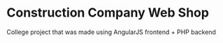 # Construction Company Web Shop

College project that was made using AngularJS frontend + PHP backend
